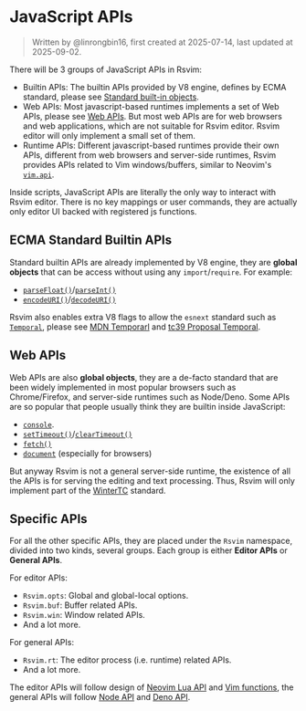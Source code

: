 # JavaScript APIs

> Written by @linrongbin16, first created at 2025-07-14, last updated at 2025-09-02.

There will be 3 groups of JavaScript APIs in Rsvim:

- Builtin APIs: The builtin APIs provided by V8 engine, defines by ECMA standard, please see [Standard built-in objects](https://developer.mozilla.org/en-US/docs/Web/JavaScript/Reference/Global_Objects).
- Web APIs: Most javascript-based runtimes implements a set of Web APIs, please see [Web APIs](https://developer.mozilla.org/en-US/docs/Web/API). But most web APIs are for web browsers and web applications, which are not suitable for Rsvim editor. Rsvim editor will only implement a small set of them.
- Runtime APIs: Different javascript-based runtimes provide their own APIs, different from web browsers and server-side runtimes, Rsvim provides APIs related to Vim windows/buffers, similar to Neovim's [`vim.api`](https://neovim.io/doc/user/api.html).

Inside scripts, JavaScript APIs are literally the only way to interact with Rsvim editor. There is no key mappings or user commands, they are actually only editor UI backed with registered js functions.

## ECMA Standard Builtin APIs

Standard builtin APIs are already implemented by V8 engine, they are **global objects** that can be access without using any `import`/`require`. For example:

- [`parseFloat()`](https://developer.mozilla.org/en-US/docs/Web/JavaScript/Reference/Global_Objects/parseFloat)/[`parseInt()`](https://developer.mozilla.org/en-US/docs/Web/JavaScript/Reference/Global_Objects/parseInt)
- [`encodeURI()`](https://developer.mozilla.org/en-US/docs/Web/JavaScript/Reference/Global_Objects/encodeURI)/[`decodeURI()`](https://developer.mozilla.org/en-US/docs/Web/JavaScript/Reference/Global_Objects/decodeURI)

Rsvim also enables extra V8 flags to allow the `esnext` standard such as [`Temporal`](https://developer.mozilla.org/en-US/docs/Web/JavaScript/Reference/Global_Objects/Temporal), please see [MDN Temporarl](https://developer.mozilla.org/en-US/docs/Web/JavaScript/Reference/Global_Objects/Temporal) and [tc39 Proposal Temporal](https://tc39.es/proposal-temporal/).

## Web APIs

Web APIs are also **global objects**, they are a de-facto standard that are been widely implemented in most popular browsers such as Chrome/Firefox, and server-side runtimes such as Node/Deno. Some APIs are so popular that people usually think they are builtin inside JavaScript:

- [`console`](https://developer.mozilla.org/en-US/docs/Web/API/console).
- [`setTimeout()`](https://developer.mozilla.org/en-US/docs/Web/API/Window/setTimeout)/[`clearTimeout()`](https://developer.mozilla.org/en-US/docs/Web/API/Window/clearTimeout)
- [`fetch()`](https://developer.mozilla.org/en-US/docs/Web/API/Window/fetch)
- [`document`](https://developer.mozilla.org/en-US/docs/Web/API/Window/document) (especially for browsers)

But anyway Rsvim is not a general server-side runtime, the existence of all the APIs is for serving the editing and text processing. Thus, Rsvim will only implement part of the [WinterTC](https://min-common-api.proposal.wintertc.org/) standard.

## Specific APIs

For all the other specific APIs, they are placed under the `Rsvim` namespace, divided into two kinds, several groups. Each group is either **Editor APIs** or **General APIs**.

For editor APIs:

- `Rsvim.opts`: Global and global-local options.
- `Rsvim.buf`: Buffer related APIs.
- `Rsvim.win`: Window related APIs.
- And a lot more.

For general APIs:

- `Rsvim.rt`: The editor process (i.e. runtime) related APIs.
- And a lot more.

The editor APIs will follow design of [Neovim Lua API](https://neovim.io/doc/user/api.html) and [Vim functions](https://vimhelp.org/), the general APIs will follow [Node API](https://nodejs.org/api/n-api.html) and [Deno API](https://docs.deno.com/api/deno/~/Deno).
